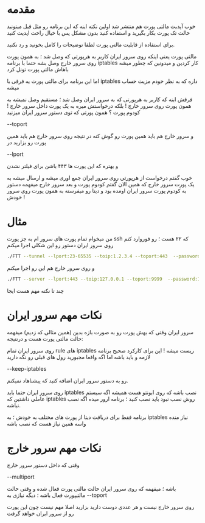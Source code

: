 
# مقدمه
خوب آپدیت مالتی پورت هم منتشر شد
اولین نکته اینه که این برنامه رو مثل قبل میتونید حالت تک پورت بکار بگیرید و استفاده کنید بدون مشکل پس با خیال راحت اپدیت کنید

برای استفاده از قابلیت مالتی پورت لطفا توضیحات را کامل بخونید و رد نکنید.

مالتی پورت یعنی اینکه روی سرور ایران کاربر به هرپورتی که وصل شد ؛‌ به همون پورت روی سرور خارج وصل بشه
حتما با برنامه iptables کار کردین و میدونین که چطور میشه باهاش مالتی پورت تونل کرد

اما این برنامه برای مالتی پورت یه فرقی با iptables داره که به نظر خودم مزیت حساب میشه

فرقش اینه که کاربر به هرپورتی که به سرور ایران وصل شد ؛ مستقیم وصل نمیشه به همون پورت روی سرور خارج ! 
بلکه درخواستش میره به یک پورت داخل سرور خارج ! کودوم پورت ؟ همون پورتی که توی دستور سرور ایران میزنید

--toport

و سرور خارج هم باید همین پورت رو گوش کنه در نتیجه روی سرور خارج هم باید همین پورت رو بزارید در 

--lport

و بهتره که این پورت ها ۴۴۳ باشن برای فیلتر نشدن

خوب گفتم درخواست از هرپورتی روی سرور ایران جمع اوری میشه و ارسال میشه به یک پورت سرور خارج که همین الان گفتم کودوم پورت و بعد سرور خارج میفهمه دستور به کودوم پورت سرور ایران اومده بود و دیتا رو میفرسته به همون پورت روی سرور خودش !




# مثال
من میخوام تمام پورت های سرور ام به جز پورت ssh که ۲۲ هست ؛ رو فوروارد کنم 
روی سرور ایران دستور رو این شکلی اجرا میکنم
```sh
./FTT --tunnel --lport:23-65535 --toip:1.2.3.4 --toport:443  --password:123ab --sni:sni.com
```

و روی سرور خارج هم این رو اجرا میکنم
```sh
./FTT --server --lport:443 --toip:127.0.0.1 --toport:9999  --password:123ab --sni:sni.com --multiport
```
چند تا نکته مهم هست ایجا

# نکات مهم سرور ایران

سرور ایران وقتی که بهش پورت رو به صورت بازه بدین (همین مثالی که زدیم) میفهمه حالت مالتی پورت هست و درنتیجه:

روی سرور ایران تمام rule های iptables ریست میشه ! این برای کارکرد صحیح برنامه لازمه و باید باشه اما اگه واقعا مجبورید رول های قبلی رو نگه دارید

--keep-iptables

رو به دستور سرور ایران اضافه کنید که پیشناهاد نمیکنم.


روی سرور ایران حتما باید iptables نصب باشه که روی ابونتو هست همیشه اگه سیستم عاملی داشتین که iptables روش نصب نبود باید نصب کنید ؛ برنامه ارور میده اگه نصب نباشه.

برنامه فقط برای دریافت دیتا از پورت های مختلف به خودش ؛ به iptables نیاز منده واسه همین نیاز هست که نصب باشه 

# نکات مهم سرور خارج

وقتی که داخل دستور سرور خارج

--multiport

باشه ؛ میفهمه که روی سرور ایران حالت مالتی پورت فعال شده و وقتی حالت مالتیپورت فعال باشه ؛ دیگه نیازی به 
--toport

روی سرور خارج نیست و هر عددی دوست دارید بزارید اصلا مهم نیست چون این پورت رو از سرور ایران خواهد گرفت


